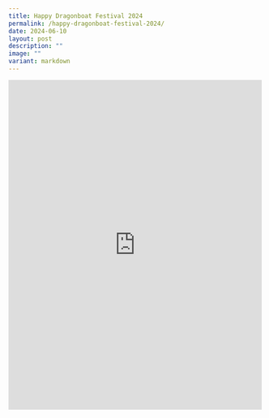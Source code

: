 ```yaml
---
title: Happy Dragonboat Festival 2024
permalink: /happy-dragonboat-festival-2024/
date: 2024-06-10
layout: post
description: ""
image: ""
variant: markdown
---
```

<iframe allow="autoplay; clipboard-write; encrypted-media; picture-in-picture; web-share" allowfullscreen="true" frameborder="0" scrolling="no" style="border:none;overflow:hidden" height="650" width="500" src="https://www.facebook.com/plugins/post.php?href=https%3A%2F%2Fwww.facebook.com%2Falpshealthcaresupplychain%2Fposts%2Fpfbid0pT6E3pbnyVE4rvXPUxZXjxrJdeWvz2pFXK5axWe6CXweyrNgP1vexuo8c1ppuaTl&amp;show_text=true&amp;width=500"></iframe>